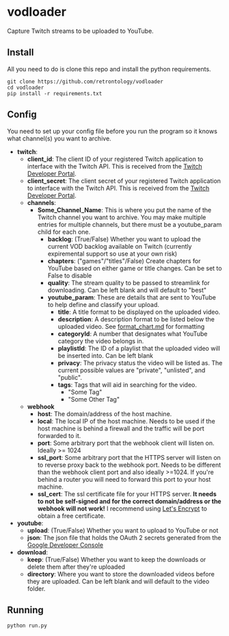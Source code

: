 # vodloader
Capture Twitch streams to be uploaded to YouTube.


## Install
All you need to do is clone this repo and install the python requirements.
```
git clone https://github.com/retrontology/vodloader
cd vodloader
pip install -r requirements.txt
```

## Config
You need to set up your config file before you run the program so it knows what channel(s) you want to archive.

* **twitch**:
  * **client_id**: The client ID of your registered Twitch application to interface with the Twitch API. This is received from the [Twitch Developer Portal](https://dev.twitch.tv/console/apps).
  * **client_secret**: The client secret of your registered Twitch application to interface with the Twitch API. This is received from the [Twitch Developer Portal](https://dev.twitch.tv/console/apps).
  * **channels**:
    * **Some_Channel_Name**: This is where you put the name of the Twitch channel you want to archive. You may make multiple entries for multiple channels, but there must be a youtube_param child for each one.
      * **backlog**: (True/False) Whether you want to upload the current VOD backlog available on Twitch (currently expiremental support so use at your own risk)
      * **chapters**: ("games"/"titles"/False) Create chapters for YouTube based on either game or title changes. Can be set to False to disable
      * **quality**: The stream quality to be passed to streamlink for downloading. Can be left blank and will default to "best"
      * **youtube_param**: These are details that are sent to YouTube to help define and classify your upload.
        * **title**: A title format to be displayed on the uploaded video. 
        * **description**: A description format to be listed below the uploaded video. See [format_chart.md](https://github.com/retrontology/vodloader/blob/main/format_chart.md) for formatting
        * **categoryId**: A number that designates what YouTube category the video belongs in.
        * **playlistId**: The ID of a playlist that the uploaded video will be inserted into. Can be left blank
        * **privacy**: The privacy status the video will be listed as. The current possible values are "private", "unlisted", and "public".
        * **tags**: Tags that will aid in searching for the video.
          * "Some Tag"
          * "Some Other Tag"
   * **webhook**
     * **host**: The domain/address of the host machine.
     * **local**: The local IP of the host machine. Needs to be used if the host machine is behind a firewall and the traffic will be port forwarded to it.
     * **port**: Some arbitrary port that the webhook client will listen on. Ideally >= 1024
     * **ssl_port**: Some arbitrary port that the HTTPS server will listen on to reverse proxy back to the webhook port. Needs to be different than the webhook client port and also ideally >=1024. If you're behind a router you will need to forward this port to your host machine.
     * **ssl_cert**: The ssl certificate file for your HTTPS server. **It needs to not be self-signed and for the correct domain/address or the webhook will not work!** I recommend using [Let's Encrypt](https://letsencrypt.org/) to obtain a free certificate.
* **youtube**:
  * **upload**: (True/False) Whether you want to upload to YouTube or not
  * **json**: The json file that holds the OAuth 2 secrets generated from the [Google Developer Console](https://console.cloud.google.com/apis/credentials)
* **download**:
  * **keep**: (True/False) Whether you want to keep the downloads or delete them after they're uploaded
  * **directory**: Where you want to store the downloaded videos before they are uploaded. Can be left blank and will default to the video folder.


## Running
```python run.py```

